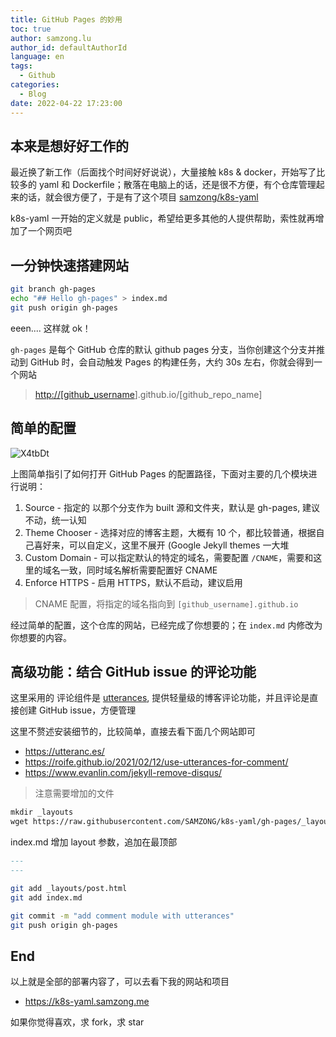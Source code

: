 ```yaml
---
title: GitHub Pages 的妙用
toc: true
author: samzong.lu
author_id: defaultAuthorId
language: en
tags: 
  - Github
categories:
  - Blog
date: 2022-04-22 17:23:00
---
```


## 本来是想好好工作的

最近换了新工作（后面找个时间好好说说），大量接触 k8s & docker，开始写了比较多的 yaml 和 Dockerfile；散落在电脑上的话，还是很不方便，有个仓库管理起来的话，就会很方便了，于是有了这个项目 [samzong/k8s-yaml](https://github.com/SAMZONG/k8s-yaml)

k8s-yaml 一开始的定义就是 public，希望给更多其他的人提供帮助，索性就再增加了一个网页吧

## 一分钟快速搭建网站

```sh
git branch gh-pages
echo "## Hello gh-pages" > index.md
git push origin gh-pages
```

eeen.... 这样就 ok！

`gh-pages` 是每个 GitHub 仓库的默认 github pages 分支，当你创建这个分支并推动到 GitHub 时，会自动触发 Pages 的构建任务，大约 30s 左右，你就会得到一个网站

> <http://[github_username>].github.io/[github_repo_name]

## 简单的配置

![X4tbDt](http://ipic-typora-samzong.oss-cn-qingdao.aliyuncs.com//uPic/X4tbDt.png?x-oss-process=image/resize,w_960,m_lfit)

上图简单指引了如何打开 GitHub Pages 的配置路径，下面对主要的几个模块进行说明：

1. Source  - 指定的 以那个分支作为 built 源和文件夹，默认是 gh-pages, 建议不动，统一认知
2. Theme Chooser - 选择对应的博客主题，大概有 10 个，都比较普通，根据自己喜好来，可以自定义，这里不展开 (Google Jekyll themes 一大堆
3. Custom Domain - 可以指定默认的特定的域名，需要配置 `/CNAME`，需要和这里的域名一致，同时域名解析需要配置好 CNAME
4. Enforce HTTPS - 启用 HTTPS，默认不启动，建议启用

> CNAME 配置，将指定的域名指向到 `[github_username].github.io`

经过简单的配置，这个仓库的网站，已经完成了你想要的；在 `index.md` 内修改为你想要的内容。

## 高级功能：结合 GitHub issue 的评论功能

这里采用的 评论组件是 [utterances](https://utteranc.es/), 提供轻量级的博客评论功能，并且评论是直接创建 GitHub issue，方便管理

这里不赘述安装细节的，比较简单，直接去看下面几个网站即可

- <https://utteranc.es/>
- <https://roife.github.io/2021/02/12/use-utterances-for-comment/>
- <https://www.evanlin.com/jekyll-remove-disqus/>

> 注意需要增加的文件

```md
mkdir _layouts
wget https://raw.githubusercontent.com/SAMZONG/k8s-yaml/gh-pages/_layouts/post.html -o _layouts/post.html
```

index.md 增加 layout 参数，追加在最顶部

```md
---
---
```

```sh
git add _layouts/post.html
git add index.md

git commit -m "add comment module with utterances"
git push origin gh-pages
```

## End

以上就是全部的部署内容了，可以去看下我的网站和项目

- <https://k8s-yaml.samzong.me>

如果你觉得喜欢，求 fork，求 star
